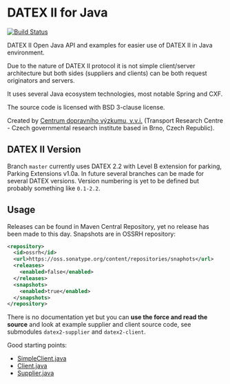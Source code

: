 DATEX II for Java
=================

[![Build Status](https://travis-ci.org/cdvcz/datex2.svg?branch=master)](https://travis-ci.org/cdvcz/datex2)

DATEX II Open Java API and examples for easier use of DATEX II in Java
environment.

Due to the nature of DATEX II protocol it is not simple client/server
architecture but both sides (suppliers and clients) can be both
request originators and servers.

It uses several Java ecosystem technologies, most notable Spring and
CXF.

The source code is licensed with BSD 3-clause license.

Created by [Centrum dopravního výzkumu, v.v.i.](http://www.cdv./cz)
(Transport Research Centre - Czech governmental research institute based in
Brno, Czech Republic).

DATEX II Version
----------------
Branch `master` currently uses DATEX 2.2 with Level B extension for parking, Parking Extensions v1.0a.
In future several branches can be made for several DATEX versions. Version numbering is yet to be defined but probably something like `0.1-2.2`.

Usage
-----

Releases can be found in Maven Central Repository, yet no release has been made to this day. Snapshots are in OSSRH repository:
```xml
<repository>
  <id>ossrh</id>
  <url>https://oss.sonatype.org/content/repositories/snaphots</url>
  <releases>
    <enabled>false</enabled>
  </releases>
  <snapshots>
    <enabled>true</enabled>
  </snapshots>
</repository>
```

There is no documentation yet but you can **use the force and read the source** and look at example supplier and client source code, see submodules `datex2-supplier` and `datex2-client`.

Good starting points:
- [SimpleClient.java](datex2-client/src/main/java/cz/cdv/datex2/client/SimpleClient.java)
- [Client.java](datex2-client/src/main/java/cz/cdv/datex2/client/Client.java)
- [Supplier.java](datex2-supplier/src/main/java/cz/cdv/datex2/supplier/Supplier.java)
